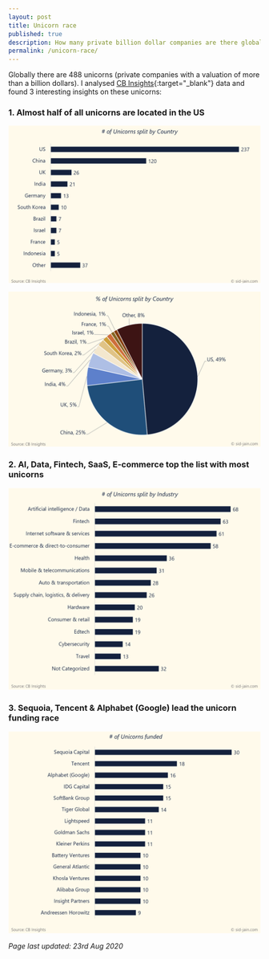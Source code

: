 ```yaml
---
layout: post
title: Unicorn race
published: true
description: How many private billion dollar companies are there globally? Where are they located? What industries are they in? Who funds them? 
permalink: /unicorn-race/
---
```


Globally there are 488 unicorns (private companies with a valuation of more than a billion dollars). I analysed [CB Insights](https://www.cbinsights.com/research-unicorn-companies){:target="_blank"} data and found 3 interesting insights on these unicorns: 

### **1. Almost half of all unicorns are located in the US** 
![Number of Unicorns Split by Country](/assets/img/no-of-unicorns-split-by-country.png)

![Percentage of Unicorns Split by Country](/assets/img/pct-of-unicorns-split-by-country.png)

### **2. AI, Data, Fintech, SaaS, E-commerce top the list with most unicorns**
![Number of Unicorns Split by Industry](/assets/img/no-of-unicorns-split-by-industry.png)

### **3. Sequoia, Tencent & Alphabet (Google) lead the unicorn funding race** 
![Investors who funded most unicorns](/assets/img/Investors-who-funded-most-unicorns.png)


*Page last updated: 23rd Aug 2020* 
